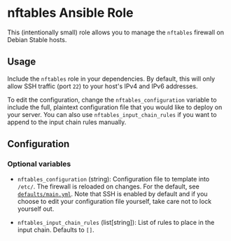 # nftables Ansible Role

This (intentionally small) role allows you to manage the `nftables` firewall
on Debian Stable hosts.

## Usage

Include the `nftables` role in your dependencies. By default, this will only
allow SSH traffic (port `22`) to your host's IPv4 and IPv6 addresses.

To edit the configuration, change the `nftables_configuration` variable to
include the full, plaintext configuration file that you would like to deploy
on your server. You can also use `nftables_input_chain_rules` if you want to
append to the input chain rules manually.


## Configuration

### Optional variables

- `nftables_configuration` (string): Configuration file to template into
  `/etc/`. The firewall is reloaded on changes. For the default, see
  [`defaults/main.yml`](./defaults/main.yml). Note that SSH is enabled by
  default and if you choose to edit your configuration file yourself, take
  care not to lock yourself out.

- `nftables_input_chain_rules` (list[string]): List of rules to place in the
  input chain. Defaults to `[]`.

<!-- vim: set textwidth=80 sw=2 ts=2: -->
